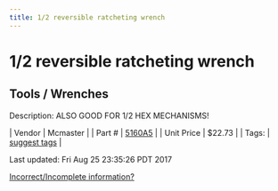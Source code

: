 ```yaml
---
title: 1/2 reversible ratcheting wrench
---
```


# 1/2 reversible ratcheting wrench
## Tools / Wrenches
Description: 	ALSO GOOD FOR 1/2 HEX MECHANISMS! 

| Vendor | Mcmaster | 
| Part # | [5160A5](https://www.mcmaster.com/#5160A5) | 
| Unit Price | $22.73 | 
| Tags: | [suggest tags](https://docs.google.com/forms/d/e/1FAIpQLSeWyY8v3RgOty-MyWmh9U0iivNYN_molChYyS-0U-o-kOAv_g/viewform) | 

Last updated: Fri Aug 25 23:35:26 PDT 2017

 [Incorrect/Incomplete information?](https://docs.google.com/forms/d/e/1FAIpQLSeWyY8v3RgOty-MyWmh9U0iivNYN_molChYyS-0U-o-kOAv_g/viewform)